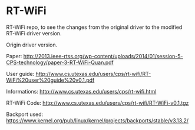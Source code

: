 # RT-WiFi
RT-WiFi repo, to see the changes from the original driver to the modified RT-WiFi driver version.

Origin driver version.

Paper: http://2013.ieee-rtss.org/wp-content/uploads/2014/01/session-5-CPS-technology/paper-3-RT-WiFi-Quan.pdf

User guide: http://www.cs.utexas.edu/users/cps/rt-wifi/RT-WiFi%20user%20guide%20v0.1.pdf

Informations: http://www.cs.utexas.edu/users/cps/rt-wifi.html

RT-WiFi Code: http://www.cs.utexas.edu/users/cps/rt-wifi/RT-WiFi-v0.1.tgz

Backport used: https://www.kernel.org/pub/linux/kernel/projects/backports/stable/v3.13.2/
